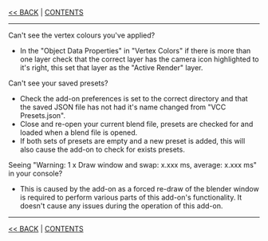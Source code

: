 [<< BACK](Altering-The-Gradient-Colour-Ramp.md) | [CONTENTS](Contents.md)

***

Can't see the vertex colours you've applied?

* In the "Object Data Properties" in "Vertex Colors" if there is more than one layer check that the correct layer has the camera icon highlighted to it's right, this set that layer as the "Active Render" layer.

Can't see your saved presets?

* Check the add-on preferences is set to the correct directory and that the saved JSON file has not had it's name changed from "VCC Presets.json".
* Close and re-open your current blend file, presets are checked for and loaded when a blend file is opened.
* If both sets of presets are empty and a new preset is added, this will also cause the add-on to check for exists presets.

Seeing "Warning: 1 x Draw window and swap: x.xxx ms, average: x.xxx ms" in your console?

* This is caused by the add-on as a forced re-draw of the blender window is required to perform various parts of this add-on's functionality. It doesn't cause any issues during the operation of this add-on.

***

[<< BACK](Altering-The-Gradient-Colour-Ramp.md) | [CONTENTS](Contents.md)